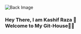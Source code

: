 ![Back Image](https://github.com/kashif-raza2019/kashif-raza2019/asset/back.png)
###                                         Hey There, I am Kashif Raza 👦 <br/> Welcome to My Git-House👋🏻


<!--
**kashif-raza2019/kashif-raza2019** is a ✨ _special_ ✨ repository because its `README.md` (this file) appears on your GitHub profile.

- 🔭 I’m currently working on ...
- 🌱 I’m currently learning ...
- 👯 I’m looking to collaborate on ...
- 🤔 I’m looking for help with ...
- 💬 Ask me about ...
- 📫 How to reach me: ...
- 😄 Pronouns: ...
- ⚡ Fun fact: ...
-->
